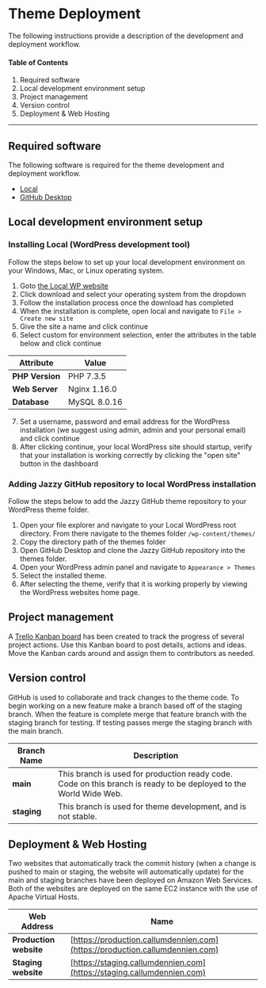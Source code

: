 # Theme Deployment
The following instructions provide a description of the development and deployment workflow.

#### Table of Contents  
1. Required software
2. Local development environment setup
3. Project management
4. Version control
5. Deployment & Web Hosting
___
## Required software
The following software is required for the theme development and deployment workflow.
- [Local](https://localwp.com/)
- [GitHub Desktop](https://desktop.github.com/)

## Local development environment setup
### Installing Local (WordPress development tool)
Follow the steps below to set up your local development environment on your Windows, Mac, or Linux operating system.
1. Goto [the Local WP website](https://localwp.com/)
2. Click download and select your operating system from the dropdown
3. Follow the installation process once the download has completed
4. When the installation is complete, open local and navigate to `File > Create new site`
5. Give the site a name and click continue
6. Select custom for environment selection, enter the attributes in the table below and click continue

Attribute  | Value
------------- | -------------
**PHP Version**  | PHP 7.3.5
**Web Server**  | Nginx 1.16.0
**Database** | MySQL 8.0.16

7. Set a username, password and email address for the WordPress installation (we suggest using admin, admin and your personal email) and click continue
8. After clicking continue, your local WordPress site should startup, verify that your installation is working correctly by clicking the "open site" button in the dashboard

### Adding Jazzy GitHub repository to local WordPress installation
Follow the steps below to add the Jazzy GitHub theme repository to your WordPress theme folder.
1. Open your file explorer and navigate to your Local WordPress root directory. From there navigate to the themes folder `/wp-content/themes/`
2. Copy the directory path of the themes folder
3. Open GitHub Desktop and clone the Jazzy GitHub repository into the themes folder.
4. Open your WordPress admin panel and navigate to `Appearance > Themes`
5. Select the installed theme.
6. After selecting the theme, verify that it is working properly by viewing the WordPress websites home page.

## Project management
A [Trello Kanban board](https://trello.com/b/euLtVLL8/web-project-dev) has been created to track the progress of several project actions. Use this Kanban board to post details, actions and ideas. Move the Kanban cards around and assign them to contributors as needed.

## Version control
GitHub is used to collaborate and track changes to the theme code. To begin working on a new feature make a branch based off of the staging branch. When the feature is complete merge that feature branch with the staging branch for testing. If testing passes merge the staging branch with the main branch.


Branch Name | Description
------------|------------
**main** | This branch is used for production ready code. Code on this branch is ready to be deployed to the World Wide Web.
**staging** | This branch is used for theme development, and is not stable.

## Deployment & Web Hosting
Two websites that automatically track the commit history (when a change is pushed to main or staging, the website will automatically update) for the main and staging branches have been deployed on Amazon Web Services. Both of the websites are deployed on the same EC2 instance with the use of Apache Virtual Hosts.

Web Address | Name
------------- | -------------
**Production website** | [https://production.callumdennien.com](https://production.callumdennien.com)
**Staging website** | [https://staging.callumdennien.com](https://staging.callumdennien.com)
